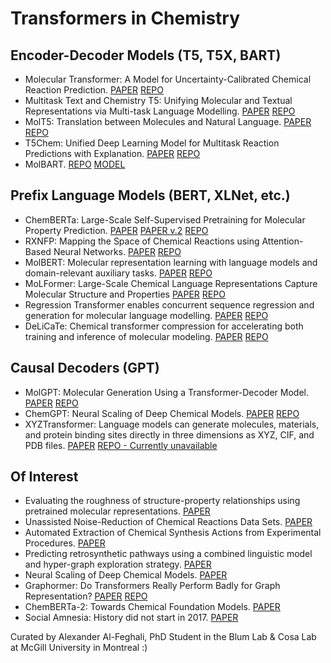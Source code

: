 # Transformers in Chemistry

## Encoder-Decoder Models (T5, T5X, BART)
- Molecular Transformer: A Model for Uncertainty-Calibrated Chemical Reaction Prediction. [PAPER](https://arxiv.org/abs/1811.02633) [REPO](https://github.com/pschwllr/MolecularTransformer)
- Multitask Text and Chemistry T5: Unifying Molecular and Textual Representations via Multi-task Language Modelling. [PAPER](https://arxiv.org/abs/2301.12586) [REPO](https://github.com/GT4SD/multitask_text_and_chemistry_t5)
- MolT5: Translation between Molecules and Natural Language. [PAPER](https://blender.cs.illinois.edu/paper/molt5.pdf) [REPO](https://github.com/blender-nlp/MolT5)
- T5Chem: Unified Deep Learning Model for Multitask Reaction Predictions with Explanation. [PAPER](https://pubmed.ncbi.nlm.nih.gov/35266390/) [REPO](https://yzhang.hpc.nyu.edu/T5Chem)
- MolBART. [REPO](https://github.com/MolecularAI/MolBART) [MODEL](https://catalog.ngc.nvidia.com/orgs/nvidia/teams/clara/models/megamolbart)

## Prefix Language Models (BERT, XLNet, etc.)
- ChemBERTa: Large-Scale Self-Supervised Pretraining for Molecular Property Prediction. [PAPER](https://arxiv.org/abs/2010.09885) [PAPER v.2](https://arxiv.org/pdf/2209.01712) [REPO](https://github.com/seyonechithrananda/bert-loves-chemistry)
- RXNFP: Mapping the Space of Chemical Reactions using Attention-Based Neural Networks. [PAPER](https://chemrxiv.org/engage/chemrxiv/article-details/60c753a0bdbb89acf8a3a4b5) [REPO](https://github.com/rxn4chemistry/rxnfp)
- MolBERT: Molecular representation learning with language models and domain-relevant auxiliary tasks. [PAPER](https://arxiv.org/abs/2011.13230) [REPO](https://github.com/BenevolentAI/MolBERT)
- MoLFormer: Large-Scale Chemical Language Representations Capture Molecular Structure and Properties [PAPER](https://arxiv.org/abs/2106.09553) [REPO](https://github.com/IBM/molformer)
- Regression Transformer enables concurrent sequence regression and generation for molecular language modelling. [PAPER](https://arxiv.org/abs/2202.01338) [REPO](https://github.com/IBM/regression-transformer)
- DeLiCaTe: Chemical transformer compression for accelerating both training and inference of molecular modeling. [PAPER](https://arxiv.org/ftp/arxiv/papers/2205/2205.07582.pdf) [REPO](https://github.com/YiYuDL/DeLiCaTe)

## Causal Decoders (GPT)
- MolGPT: Molecular Generation Using a Transformer-Decoder Model. [PAPER](https://chemrxiv.org/engage/chemrxiv/article-details/60c7588e469df48597f456ae) [REPO](https://github.com/devalab/molgpt)
- ChemGPT: Neural Scaling of Deep Chemical Models. [PAPER](https://chemrxiv.org/engage/chemrxiv/article-details/627bddd544bdd532395fb4b5) [REPO](https://github.com/ncfrey/litmatter)
- XYZTransformer: Language models can generate molecules, materials, and protein binding sites directly in three dimensions as XYZ, CIF, and PDB files. [PAPER](https://arxiv.org/abs/2305.05708) [REPO - Currently unavailable](https://github.com/danielflamshep/xyztransformer)


## Of Interest
- Evaluating the roughness of structure-property relationships using pretrained molecular representations. [PAPER](https://arxiv.org/abs/2305.08238)
- Unassisted Noise-Reduction of Chemical Reactions Data Sets. [PAPER](https://chemrxiv.org/engage/chemrxiv/article-details/60c75487842e65e86ddb4161)
- Automated Extraction of Chemical Synthesis Actions from Experimental Procedures. [PAPER](https://chemrxiv.org/engage/chemrxiv/article-details/60c749fbee301c10e1c79b75)
- Predicting retrosynthetic pathways using a combined linguistic model and hyper-graph exploration strategy. [PAPER](https://arxiv.org/abs/1910.08036)
- Neural Scaling of Deep Chemical Models. [PAPER](https://chemrxiv.org/engage/chemrxiv/article-details/627bddd544bdd532395fb4b5)
- Graphormer: Do Transformers Really Perform Badly for Graph Representation? [PAPER](https://openreview.net/forum?id=OeWooOxFwDa) [REPO](https://github.com/microsoft/Graphormer)
- ChemBERTa-2: Towards Chemical Foundation Models. [PAPER](https://arxiv.org/abs/2209.01712)
- Social Amnesia: History did not start in 2017. [PAPER](https://cominsitu.files.wordpress.com/2021/08/russell-jacoby-social-amnesia-a-critique-of-contemporary-psychology-from-adler-to-laing.pdf)




Curated by Alexander Al-Feghali, PhD Student in the Blum Lab & Cosa Lab at McGill University in Montreal :)
